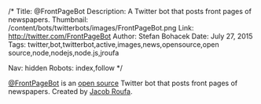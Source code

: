 /*
Title: @FrontPageBot
Description: A Twitter bot that posts front pages of newspapers.
Thumbnail: /content/bots/twitterbots/images/FrontPageBot.png
Link: http://twitter.com/FrontPageBot
Author: Stefan Bohacek
Date: July 27, 2015
Tags: twitter,bot,twitterbot,active,images,news,opensource,open source,node,nodejs,node.js,jroufa

Nav: hidden
Robots: index,follow
*/

[@FrontPageBot](https://twitter.com/FrontPageBot) is an [open source](https://github.com/jacobroufa/tfp-bot) Twitter bot that posts front pages of newspapers. Created by [Jacob Roufa](https://twitter.com/jroufa).